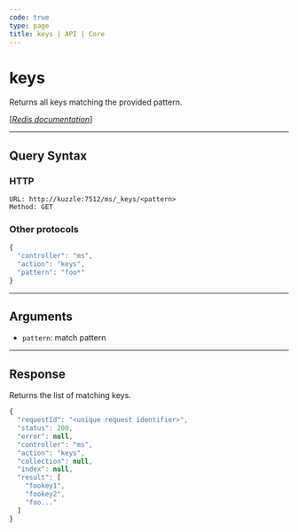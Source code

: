 ```yaml
---
code: true
type: page
title: keys | API | Core
---
```


# keys



Returns all keys matching the provided pattern.

[[_Redis documentation_]](https://redis.io/commands/keys)

---

## Query Syntax

### HTTP

```http
URL: http://kuzzle:7512/ms/_keys/<pattern>
Method: GET
```

### Other protocols

```js
{
  "controller": "ms",
  "action": "keys",
  "pattern": "foo*"
}
```

---

## Arguments

- `pattern`: match pattern

---

## Response

Returns the list of matching keys.

```js
{
  "requestId": "<unique request identifier>",
  "status": 200,
  "error": null,
  "controller": "ms",
  "action": "keys",
  "collection": null,
  "index": null,
  "result": [
    "fookey1",
    "fookey2",
    "foo..."
  ]
}
```
